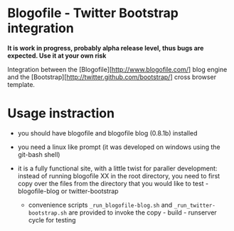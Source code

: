 # Blogofile - Twitter Bootstrap integration

**It is work in progress, probably alpha release level, thus bugs are expected. Use it at your own risk**

Integration between the [Blogofile][http://www.blogofile.com/] blog engine and the [Bootstrap][http://twitter.github.com/bootstrap/] cross browser template.

# Usage instraction

* you should have blogofile and blogofile blog (0.8.1b) installed
* you need a linux like prompt (it was developed on windows using the git-bash shell)
* it is a fully functional site, with a little twist for paraller development: instead of running blogofile XX in the root directory, you need to first copy over the files from the directory that you would like to test - blogofile-blog or twitter-bootstrap

    * convenience scripts `_run_blogofile-blog.sh` and `_run_twitter-bootstrap.sh` are provided to invoke the copy - build - runserver cycle for testing
